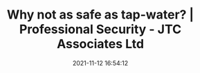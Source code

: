 ---
"title": "Why not as safe as tap-water? | Professional Security - JTC Associates Ltd"
"date": "2021-11-12 16:54:12"
"feed_name": "GOOGLENEWSMINING"
"feed_website": "https://news.google.com/search?q=mining%2Bincident&hl=en-US&gl=US&ceid=US:en"
"feed_rss": "https://news.google.com/rss/search?q=mining%2Bincident&hl=en-US&gl=US&ceid=US:en"
"link": "https://www.professionalsecurity.co.uk/news/interviews/why-not-as-safe-as-tap-water/"
"source": "{'href': 'https://www.professionalsecurity.co.uk', 'title': 'JTC Associates Ltd'}"
"file": "_posts/2021-1-1-ab51d9c461bbb1fcc76bb7b3b25aa6986d2b226b.md"
"accident": "0"
"drilling": "0"
"dead": "0"
"injured": "0"
"arrested": "0"
"place": "unknown place"
"where": "unknown site"
"causes": "unknown"
"place_uri": "unknown place"
---